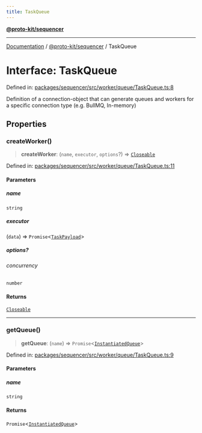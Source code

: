 ```yaml
---
title: TaskQueue
---
```


[**@proto-kit/sequencer**](../README.md)

***

[Documentation](../../../README.md) / [@proto-kit/sequencer](../README.md) / TaskQueue

# Interface: TaskQueue

Defined in: [packages/sequencer/src/worker/queue/TaskQueue.ts:8](https://github.com/proto-kit/framework/blob/4d6b3b6da51b3edee0fbf25ce72c1f59ec61e891/packages/sequencer/src/worker/queue/TaskQueue.ts#L8)

Definition of a connection-object that can generate queues and workers
for a specific connection type (e.g. BullMQ, In-memory)

## Properties

### createWorker()

> **createWorker**: (`name`, `executor`, `options`?) => [`Closeable`](Closeable.md)

Defined in: [packages/sequencer/src/worker/queue/TaskQueue.ts:11](https://github.com/proto-kit/framework/blob/4d6b3b6da51b3edee0fbf25ce72c1f59ec61e891/packages/sequencer/src/worker/queue/TaskQueue.ts#L11)

#### Parameters

##### name

`string`

##### executor

(`data`) => `Promise`\<[`TaskPayload`](TaskPayload.md)\>

##### options?

###### concurrency

`number`

#### Returns

[`Closeable`](Closeable.md)

***

### getQueue()

> **getQueue**: (`name`) => `Promise`\<[`InstantiatedQueue`](InstantiatedQueue.md)\>

Defined in: [packages/sequencer/src/worker/queue/TaskQueue.ts:9](https://github.com/proto-kit/framework/blob/4d6b3b6da51b3edee0fbf25ce72c1f59ec61e891/packages/sequencer/src/worker/queue/TaskQueue.ts#L9)

#### Parameters

##### name

`string`

#### Returns

`Promise`\<[`InstantiatedQueue`](InstantiatedQueue.md)\>
